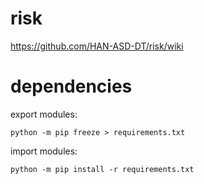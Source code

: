 # risk
https://github.com/HAN-ASD-DT/risk/wiki

# dependencies

export modules:

``python -m pip freeze > requirements.txt``

import modules:

``python -m pip install -r requirements.txt``